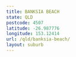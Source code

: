 ```yaml
---
title: BANKSIA BEACH
state: QLD
postcode: 4507
latitude: -26.987776
longitude: 153.12414
url: /qld/banksia-beach/
layout: suburb
---
```

